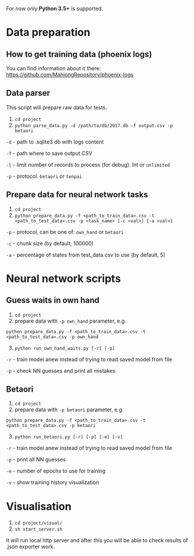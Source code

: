 For now only **Python 3.5+** is supported.

# Data preparation

## How to get training data (phoenix logs)

You can find information about it there: https://github.com/MahjongRepository/phoenix-logs

## Data parser

This script will prepare raw data for tests.

1. `cd project`
2. `python parse_data.py -d /path/to/db/2017.db -f output.csv -p betaori`

`-d` - path to .sqlite3 db with logs content

`-f` - path where to save output CSV

`-l` - limit number of records to process (for debug). Int or `unlimited`

`-p` - protocol. `betaori` or `tenpai`

## Prepare data for neural network tasks

1. `cd project`
2. `python prepare_data.py -f <path_to_train_data>.csv -t <path_to_test_data>.csv -p <task_name> [-c <val>] [-a <val>]`

`-p` - protocol, can be one of: `own_hand` or `betaori`

`-c` - chunk size (by default, 100000)

`-a` - percentage of states from test_data.csv to use (by default, 5)

# Neural network scripts

## Guess waits in own hand

1. `cd project`
2. prepare data with `-p own_hand` parameter, e.g.

`python prepare_data.py -f <path_to_train_data>.csv -t <path_to_test_data>.csv -p own_hand`

3. `python run_own_hand_waits.py [-r] [-p]`

`-r` - train model anew instead of trying to read saved model from file

`-p` - check NN guesses and print all mistakes

## Betaori

1. `cd project`
2. prepare data with `-p betaori` parameter, e.g.

`python prepare_data.py -f <path_to_train_data>.csv -t <path_to_test_data>.csv -p betaori`

3. `python run_betaori.py [-r] [-p] [-e] [-v]`

`-r` - train model anew instead of trying to read saved model from file

`-p` - print all NN guesses

`-e` - number of epochs to use for training

`-v` - show training history visualization

# Visualisation

1. `cd project/visual/`
2. `sh start_server.sh`

It will run local http server and after this you will be able to check results of .json exporter work.
